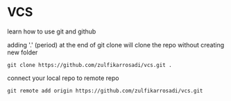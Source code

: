 # VCS
learn how to use git and github

adding '.' (period) at the end of git clone will clone the repo without creating new folder
```
git clone https://github.com/zulfikarrosadi/vcs.git .
```

connect your local repo to remote repo
```
git remote add origin https://github.com/zulfikarrosadi/vcs.git
```